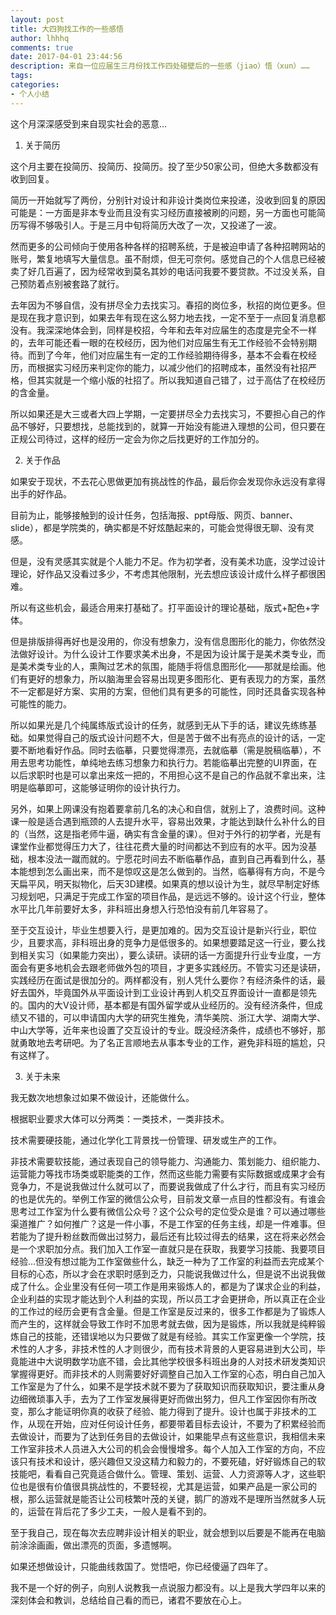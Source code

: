 ```yaml
---
layout: post
title: 大四狗找工作的一些感悟
author: lhhhq
comments: true
date: 2017-04-01 23:44:56
description: 来自一位应届生三月份找工作四处碰壁后的一些感（jiao）悟（xun）……
tags:
categories:
- 个人小结
---
```


这个月深深感受到来自现实社会的恶意...

1. 关于简历

这个月主要在投简历、投简历、投简历。投了至少50家公司，但绝大多数都没有收到回复。

简历一开始就写了两份，分别针对设计和非设计类岗位来投递，没收到回复的原因可能是：一方面是非本专业而且没有实习经历直接被刷的问题，另一方面也可能简历写得不够吸引人。于是三月中旬将简历大改了一次，又投递了一波。

然而更多的公司倾向于使用各种各样的招聘系统，于是被迫申请了各种招聘网站的账号，繁复地填写大量信息。虽不耐烦，但无可奈何。感觉自己的个人信息已经被卖了好几百遍了，因为经常收到莫名其妙的电话问我要不要贷款。不过没关系，自己预防着点别被套路了就行。

去年因为不够自信，没有拼尽全力去找实习。春招的岗位多，秋招的岗位更多。但是现在我才意识到，如果去年有现在这么努力地去找，一定不至于一点回复消息都没有。我深深地体会到，同样是校招，今年和去年对应届生的态度是完全不一样的，去年可能还看一眼的在校经历，因为他们对应届生有无工作经验不会特别期待。而到了今年，他们对应届生有一定的工作经验期待得多，基本不会看在校经历，而根据实习经历来判定你的能力，以减少他们的招聘成本，虽然没有社招严格，但其实就是一个缩小版的社招了。所以我知道自己错了，过于高估了在校经历的含金量。

所以如果还是大三或者大四上学期，一定要拼尽全力去找实习，不要担心自己的作品不够好，只要想找，总能找到的，就算一开始没有能进入理想的公司，但只要在正规公司待过，这样的经历一定会为你之后找更好的工作加分的。

2. 关于作品

如果安于现状，不去花心思做更加有挑战性的作品，最后你会发现你永远没有拿得出手的好作品。

目前为止，能够接触到的设计任务，包括海报、ppt母版、网页、banner、slide），都是学院类的，确实都是不好炫酷起来的，可能会觉得很无聊、没有灵感。

但是，没有灵感其实就是个人能力不足。作为初学者，没有美术功底，没学过设计理论，好作品又没看过多少，不考虑其他限制，光去想应该设计成什么样子都很困难。

所以有这些机会，最适合用来打基础了。打平面设计的理论基础，版式+配色+字体。

但是排版排得再好也是没用的，你没有想象力，没有信息图形化的能力，你依然没法做好设计。为什么设计工作要求美术出身，不是因为设计属于是美术类专业，而是美术类专业的人，熏陶过艺术的氛围，能随手将信息图形化——那就是绘画。他们有更好的想象力，所以脑海里会容易出现更多图形化、更有表现力的方案，虽然不一定都是好方案、实用的方案，但他们具有更多的可能性，同时还具备实现各种可能性的能力。

所以如果光是几个纯属练版式设计的任务，就感到无从下手的话，建议先练练基础。如果觉得自己的版式设计问题不大，但是苦于做不出有亮点的设计的话，一定要不断地看好作品。同时去临摹，只要觉得漂亮，去就临摹（需是脱稿临摹），不用去思考功能性，单纯地去练习想象力和执行力。若能临摹出完整的UI界面，在以后求职时也是可以拿出来炫一把的，不用担心这不是自己的作品就不拿出来，注明是临摹即可，这能够证明你的设计执行力。

另外，如果上网课没有抱着要拿前几名的决心和自信，就别上了，浪费时间。这种课一般是适合遇到瓶颈的人去提升水平，容易出效果，才能达到缺什么补什么的目的（当然，这是指老师牛逼，确实有含金量的课）。但对于外行的初学者，光是有课堂作业都觉得压力大了，往往花费大量的时间都达不到应有的水平。因为没基础，根本没法一蹴而就的。宁愿花时间去不断临摹作品，直到自己再看到什么，基本能想到怎么画出来，而不是惊叹这是怎么做到的。当然，临摹得有方向，不是今天扁平风，明天拟物化，后天3D建模。如果真的想以设计为生，就尽早制定好练习规划吧，只满足于完成工作室的项目作品，是远远不够的。设计这个行业，整体水平比几年前要好太多，非科班出身想入行恐怕没有前几年容易了。

至于交互设计，毕业生想要入行，是更加难的。因为交互设计是新兴行业，职位少，且要求高，非科班出身的竞争力是低很多的。如果想要踏足这一行业，要么找到相关实习（如果能力突出），要么读研。读研的话一方面提升行业专业度，一方面会有更多地机会去跟老师做外包的项目，才更多实践经历。不管实习还是读研，实践经历在面试是很加分的。两样都没有，别人凭什么要你？有经济条件的话，最好去国外，毕竟国外从平面设计到工业设计再到人机交互界面设计一直都是领先的。国内的大V设计师，基本都是有国外留学或从业经历的。没有经济条件，但成绩又不错的，可以申请国内大学的研究生推免，清华美院、浙江大学、湖南大学、中山大学等，近年来也设置了交互设计的专业。既没经济条件，成绩也不够好，那就勇敢地去考研吧。为了名正言顺地去从事本专业的工作，避免非科班的尴尬，只有这样了。

3. 关于未来

我无数次地想象过如果不做设计，还能做什么。

根据职业要求大体可以分两类：一类技术，一类非技术。

技术需要硬技能，通过化学化工背景找一份管理、研发或生产的工作。

非技术需要软技能，通过表现自己的领导能力、沟通能力、策划能力、组织能力、运营能力等找市场类或职能类的工作，然而这些能力需要有实际数据或成果才会有竞争力，不是说我做过什么就可以了，而要说我做成了什么才行，而且有实习经历的也是优先的。举例工作室的微信公众号，目前发文章一点目的性都没有。有谁会思考过工作室为什么要有微信公众号？这个公众号的定位受众是谁？可以通过哪些渠道推广？如何推广？这是一件小事，不是工作室的任务主线，却是一件难事。但若能为了提升粉丝数而做出过努力，最后还有比较过得去的结果，这在将来必然会是一个求职加分点。我们加入工作室一直就只是在获取，我要学习技能、我要项目经验...但没有想过能为工作室做些什么，缺乏一种为了工作室的利益而去完成某个目标的心态，所以才会在求职时感到乏力，只能说我做过什么，但是说不出说我做成了什么。企业里没有任何一项工作是用来锻炼人的，都是为了谋求企业的利益，企业利益的实现才能达到个人利益的实现，所以员工才会更拼命，所以真正在企业的工作过的经历会更有含金量。但是工作室是反过来的，很多工作都是为了锻炼人而产生的，这样就会导致工作时不加思考就去做，因为是锻炼，所以我就是纯粹锻炼自己的技能，还错误地以为只要做了就是有经验。其实工作室更像一个学院，技术性的人才多，非技术性的人才则很少，而有技术背景的人更容易进到大公司，毕竟能进中大说明数学功底不错，会比其他学校很多科班出身的人对技术研发类知识掌握得更好。而非技术的人则需要好好调整自己加入工作室的心态，明白自己加入工作室是为了什么，如果不是学技术就不要为了获取知识而获取知识，要注重从身边细微琐事入手，去为了工作室发展得更好而做出努力，但凡工作室因你有所改变，那么才能证明你真的收获了经验、能力得到了提升。设计也属于非技术的工作，从现在开始，应对任何设计任务，都要带着目标去设计，不要为了积累经验而去做设计，而要为了达到任务目的去做设计，如果能早点有这些意识，我相信未来工作室非技术人员进入大公司的机会会慢慢增多。每个人加入工作室的方向，不应该只有技术和设计，感兴趣但又没这精力和毅力的，不要死磕，好好锻炼自己的软技能吧，看看自己究竟适合做什么。管理、策划、运营、人力资源等人才，这些职位也是很有价值很具挑战性的，不要轻视，尤其是运营，如果产品是一家公司的根，那么运营就是能否让公司枝繁叶茂的关键，鹅厂的游戏不是理所当然就多人玩的，运营在背后花了多少工夫，一般人是看不到的。

至于我自己，现在每次去应聘非设计相关的职业，就会想到以后要是不能再在电脑前涂涂画画，做出漂亮的页面，多遗憾啊。

如果还想做设计，只能曲线救国了。觉悟吧，你已经傻逼了四年了。

我不是一个好的例子，向别人说教我一点说服力都没有。以上是我大学四年以来的深刻体会和教训，总结给自己看的而已，诸君不要放在心上。